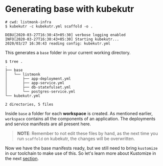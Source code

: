 # Generating base with kubekutr

```shell
# cwd: listmonk-infra
$ kubekutr -c kubekutr.yml scaffold -o .

DEBU[2020-03-27T16:30:43+05:30] verbose logging enabled
INFO[2020-03-27T16:30:43+05:30] Starting kubekutr...
2020/03/27 16:30:43 reading config: kubekutr.yml
```

This generates a `base` folder in your current working directory.

```shell
$ tree .
.
├── base
│   └── listmonk
│       ├── app-deployment.yml
│       ├── app-service.yml
│       ├── db-statefulset.yml
│       └── postgres-service.yml
└── kubekutr.yml

2 directories, 5 files
```

Inside `base` a folder for each **workspace** is created. As mentioned earlier, `workspace` contains all the components of an application. The deployments and service manifests are all present here.

> **NOTE**: Remember to not edit these files by hand, as the next time you run `scaffold` on kubekutr, the changes will be overwritten.

Now we have the base manifests ready, but we still need to bring `kustomize` in our toolchain to make use of this. So let's learn more about Kustomize in the next [section](./04_Kustomize.md).